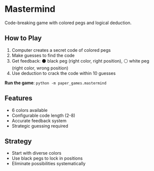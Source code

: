 # Mastermind

Code-breaking game with colored pegs and logical deduction.

## How to Play

1. Computer creates a secret code of colored pegs
1. Make guesses to find the code
1. Get feedback: ⚫ black peg (right color, right position), ⚪ white peg (right color, wrong position)
1. Use deduction to crack the code within 10 guesses

**Run the game**: `python -m paper_games.mastermind`

## Features

- 6 colors available
- Configurable code length (2-8)
- Accurate feedback system
- Strategic guessing required

## Strategy

- Start with diverse colors
- Use black pegs to lock in positions
- Eliminate possibilities systematically

